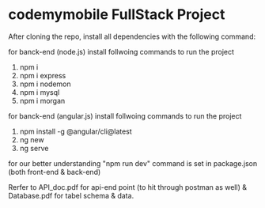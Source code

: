 # codemymobile FullStack Project

After cloning the repo, install all dependencies with the following command:

for banck-end (node.js) install follwoing commands to run the project

1. npm i
2. npm i express
3. npm i nodemon
4. npm i mysql
5. npm i morgan

for banck-end (angular.js) install follwoing commands to run the project

1. npm install -g @angular/cli@latest
2. ng new <ProjectName>
3. ng serve

for our better understanding "npm run dev" command is set in package.json (both front-end & back-end)

Rerfer to API_doc.pdf for api-end point (to hit through postman as well) & Database.pdf for tabel schema & data.
